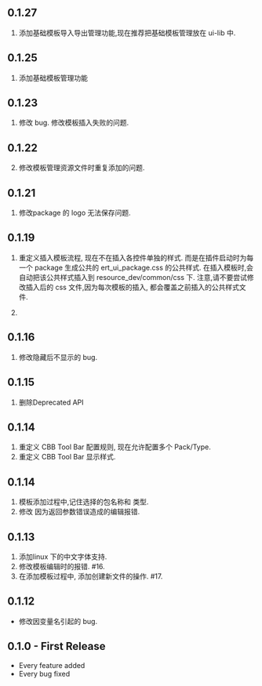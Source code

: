 ## 0.1.27
1. 添加基础模板导入导出管理功能,现在推荐把基础模板管理放在 ui-lib 中.

## 0.1.25
1. 添加基础模板管理功能

## 0.1.23
1. 修改 bug. 修改模板插入失败的问题.

## 0.1.22
2. 修改模板管理资源文件时重复添加的问题.

## 0.1.21
1. 修改package 的 logo 无法保存问题.

## 0.1.19
1. 重定义插入模板流程, 现在不在插入各控件单独的样式.
   而是在插件启动时为每一个 package 生成公共的 ert_ui_package.css 的公共样式.
   在插入模板时,会自动把该公共样式插入到 resource_dev/common/css 下.
   注意,请不要尝试修改插入后的 css 文件,因为每次模板的插入,
   都会覆盖之前插入的公共样式文件.

2.

## 0.1.16
1. 修改隐藏后不显示的 bug.

## 0.1.15
1. 删除Deprecated API

## 0.1.14
1. 重定义 CBB Tool Bar 配置规则, 现在允许配置多个 Pack/Type.
2. 重定义 CBB Tool Bar 显示样式.

## 0.1.14
1. 模板添加过程中,记住选择的包名称和 类型.
2. 修改 因为返回参数错误造成的编辑报错.

## 0.1.13
1. 添加linux 下的中文字体支持.
2. 修改模板编辑时的报错. #16.
3. 在添加模板过程中, 添加创建新文件的操作. #17.

## 0.1.12
* 修改因变量名引起的 bug.

## 0.1.0 - First Release
* Every feature added
* Every bug fixed
